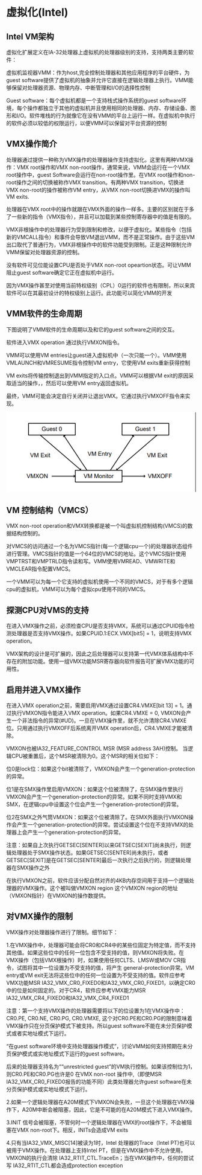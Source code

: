 # 虚拟化(Intel)

## Intel VM架构

虚拟化扩展定义在IA-32处理器上虚拟机的处理器级别的支持，支持两类主要的软件：

虚拟机监视器VMM：作为host,完全控制处理器和其他应用程序的平台硬件，为guest software提供了虚拟机的抽象并允许它直接在逻辑处理器上执行。VMM能够保留对处理器资源、物理内存、中断管理和I/O的选择性控制

Guest software：每个虚拟机都是一个支持栈式操作系统的guest software环境，每个操作都独立于其他的虚拟机并且使用相同的处理器、内存、存储设备、图形和I/O。软件堆栈的行为就像它在没有VMM的平台上运行一样。在虚拟机中执行的软件必须以较低的权限运行，以便VMM可以保留对平台资源的控制

## VMX操作简介

处理器通过提供一种称为VMX操作的处理器操作支持虚拟化。这里有两种VMX操作：VMX root操作和VMX non-root操作，通常来说，VMM会运行在一个VMX root操作中，guest Software会运行在non-root操作里。在VMX root操作和non-root操作之间的切换被称作VMX transition。有两种VMX transition，切换进VMX non-root的操作被称作VM entry，从VMX non-root切换进VMX的操作叫VM exits.

处理器在VMX root中的操作就跟在VMX外面的操作一样多。主要的区别就在于多了一些新的指令（VMX指令），并且可以加载到某些控制寄存器中的值是有限的。

VMX非根操作中的处理器行为受到限制和修改，以便于虚拟化。某些指令（包括新的VMCALL指令）和事件会导致VM退出VMM，而不是正常操作。由于这些VM出口取代了普通行为，VMX非根操作中的软件功能受到限制。正是这种限制允许VMM保留对处理器资源的控制。

没有软件可见位能设置CPU是否处于VMX non-root opeartion状态。可让VMM阻止guest software确定它正在虚拟机中运行。

因为VMX操作甚至对使用当前特权级别（CPL）0运行的软件也有限制，所以来宾软件可以在其最初设计的特权级别上运行。此功能可以简化VMM的开发

## VMM软件的生命周期

下图说明了VMM软件的生命周期以及和它的guest software之间的交互。

软件进入VMX operation 通过执行VMXON指令。

VMM可以使用VM entries让guest进入虚拟机中（一次只能一个）。VMM使用VMLAUNCH和VMRESUME指令控制VM entry，它使用VM exits重新获得控制

VM exits将传输控制退出到VMM指定的入口点。VMM可以根据VM exit的原因采取适当的操作，，然后可以使用VM entry返回虚拟机。

最终，VMM可能会决定自行关闭并让退出VMX。它通过执行VMXOFF指令来实现。

![](./虚拟化.assets/vmm1.png)

## VM 控制结构（VMCS）

VMX non-root operation和VMX转换都是被一个叫虚拟机控制结构(VMCS)的数据结构控制的。

对VMCS的访问通过一个名为VMCS指针(每一个逻辑cpu一个)的处理器状态组件进行管理。VMCS指针的值是一个64位的VMCS的地址。这个VMCS指针使用VMPTRST和VMPTRLD指令读和写。VMM使用VMREAD、VMWRITE和VMCLEAR指令配置VMCS。

一个VMM可以为每一个它支持的虚拟机使用一个不同的VMCS，对于有多个逻辑cpu的虚拟机，VMM可以为每个虚拟cpu使用不同的VMCS。

## 探测CPU对VMS的支持

在进入VMX操作之前，必须检查CPU是否支持VMX，系统可以通过CPUID指令检测处理器是否支持VMX操作。如果CPUID.1:ECX.VMX[bit5] = 1，说明支持VMX operation。

VMX架构的设计是可扩展的，因此之后处理器可以支持第一代VMX体系结构中不存在的附加功能。使用一组VMX功能MSR寄存器向软件报告可扩展VMX功能的可用性。

## 启用并进入VMX操作

在进入VMX operation之前，需要启用VMX通过设置CR4.VMXE[bit 13] = 1。通过执行VMXON指令能进入VMX operation。如果CR4.VMXE = 0, VMXON会产生一个非法指令的异常(#UD)。一旦在VMX操作里，就不允许清除CR4.VMXE位。只用通过执行VMXOFF后系统离开VMX operation后，CR4.VMXE才能被清除。

VMXON也被IA32_FEATURE_CONTROL MSR (MSR address 3AH)控制。 当逻辑CPU被重置后，这个MSR被清除为0。这个MSR的相关位如下：

位0是lock位：如果这个bit被清除了，VMXON会产生一个generation-protection的异常。

位1是在SMX操作里启用VMXON：如果这个位被清除了，在SMX操作里执行VMXON会产生一个generation-protection的异常。如果不同时支持VMX和SMX，在逻辑cpu中设置这个位会产生一个generation-protection的异常。

位2在SMX之外气筒VMXON：如果这个位被清除了。在SMX外面执行VMXON操作会产生一个generation-protection的异常。尝试设置这个位在不支持VMX的处理器上会产生一个generation-protection的异常。

注意：如果自上次执行GETSEC[SENTER]以来GETSEC[SEXIT]尚未执行，则逻辑处理器处于SMX操作状态。如果GETSEC[SENTER]尚未执行，或者GETSEC[SEXIT]是在GETSEC[SENTER]最后一次执行之后执行的，则逻辑处理器在SMX操作之外

在执行VMXON之前，软件应该分配自然对齐的4KB内存空间用于支持一个逻辑处理器的VMX操作。这个被叫做VMXON region 这个VMXON region的地址（VMXON指针）在VMXON的操作数提供。

## 对VMX操作的限制

VMX操作对处理器操作进行了限制。细节如下：

1.在VMX操作中，处理器可能会将CR0和CR4中的某些位固定为特定值，而不支持其他值。如果这些位中的任何一位包含不受支持的值，则VMXON将失败。在VMX操作（包括VMX根操作）时，如果使用任何CLTS、LMSW或MOV CR指令，试图将其中一位设置为不受支持的值，将产生 general-protection异常。VM entry或VM exit无法将这些位中的任何一位设置为不受支持的值。软件应参考VMX功能MSR IA32_VMX_CR0_FIXED0和IA32_VMX_CR0_FIXED1，以确定CR0中的位是如何固定的。对于CR4，软件应参考VMX能力MSR IA32_VMX_CR4_FIXED0和IA32_VMX_CR4_FIXED1

注意：第一个支持VMX操作的处理器需要将以下的位设置为1在VMX操作中：CR0.PE, CR0.NE, CR0.PG, CR0.VMXE, 这个对CR0.PE和CR0.PG的限制意味着VMX操作只在分页保护模式下被支持。所以guest software不能在未分页保护模式或者实地址模式下运行。

“在guest software环境中支持处理器操作模式”，讨论VMM如何支持预期在未分页保护模式或实地址模式下运行的guest software。

后来的处理器支持名为““unrestricted guest”的VM执行控制。如果该控制位为1，则CR0.PE和CR0.PG也许是0 在VMX non-root 操作中,（即使MSR IA32_VMX_CR0_FIXED0报告的功能不同）此类处理器允许guest software在未分页保护模式或实地址模式下运行。

2.如果一个逻辑处理器在A20M模式下VMXON会失败，一旦这个处理器在VMX操作下，A20M中断会被阻塞，因此，它是不可能的在A20M模式下进入VMX操作。

3.INIT 信号会被阻塞，不管何时一个逻辑处理器在VMX的root操作下，不会被阻塞在VMX non-root下。相反，INITs会造成VM exits

4.只有当IA32_VMX_MISC[14]被读为1时，Intel 处理器的Trace（Intel PT)也可以被用于VMX操作。在处理器上支持Intel PT，但是在VMX操作中不允许使用，VMXON的执行会清除 IA32_RTIT_CTL.TraceEn；当在VMX操作中，任何的尝试写 IA32_RTIT_CTL都会造成protection exception
